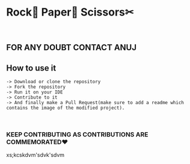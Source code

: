 # Rock🥌 Paper📜 Scissors✂

<br/>

## FOR ANY DOUBT CONTACT ANUJ

## How to use it


```
-> Download or clone the repository
-> Fork the repository
-> Run it on your IDE
-> Contribute to it
-> And finally make a Pull Request(make sure to add a readme which contains the image of the modified project).

```

<br />

### KEEP CONTRIBUTING AS CONTRIBUTIONS ARE COMMEMORATED♥


xs;kcskdvm'sdvk'sdvm